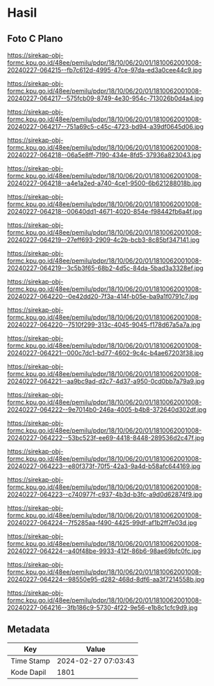# Hasil

## Foto C Plano

https://sirekap-obj-formc.kpu.go.id/48ee/pemilu/pdpr/18/10/06/20/01/1810062001008-20240227-064215--fb7c612d-4995-47ce-97da-ed3a0cee44c9.jpg

https://sirekap-obj-formc.kpu.go.id/48ee/pemilu/pdpr/18/10/06/20/01/1810062001008-20240227-064217--575fcb09-8749-4e30-954c-713026b0d4a4.jpg

https://sirekap-obj-formc.kpu.go.id/48ee/pemilu/pdpr/18/10/06/20/01/1810062001008-20240227-064217--751a69c5-c45c-4723-bd94-a39df0645d06.jpg

https://sirekap-obj-formc.kpu.go.id/48ee/pemilu/pdpr/18/10/06/20/01/1810062001008-20240227-064218--06a5e8ff-7190-434e-8fd5-37936a823043.jpg

https://sirekap-obj-formc.kpu.go.id/48ee/pemilu/pdpr/18/10/06/20/01/1810062001008-20240227-064218--a4e1a2ed-a740-4ce1-9500-6b621288018b.jpg

https://sirekap-obj-formc.kpu.go.id/48ee/pemilu/pdpr/18/10/06/20/01/1810062001008-20240227-064218--00640dd1-4671-4020-854e-f98442fb6a4f.jpg

https://sirekap-obj-formc.kpu.go.id/48ee/pemilu/pdpr/18/10/06/20/01/1810062001008-20240227-064219--27eff693-2909-4c2b-bcb3-8c85bf347141.jpg

https://sirekap-obj-formc.kpu.go.id/48ee/pemilu/pdpr/18/10/06/20/01/1810062001008-20240227-064219--3c5b3f65-68b2-4d5c-84da-5bad3a3328ef.jpg

https://sirekap-obj-formc.kpu.go.id/48ee/pemilu/pdpr/18/10/06/20/01/1810062001008-20240227-064220--0e42dd20-7f3a-414f-b05e-ba9a1f0791c7.jpg

https://sirekap-obj-formc.kpu.go.id/48ee/pemilu/pdpr/18/10/06/20/01/1810062001008-20240227-064220--7510f299-313c-4045-9045-f178d67a5a7a.jpg

https://sirekap-obj-formc.kpu.go.id/48ee/pemilu/pdpr/18/10/06/20/01/1810062001008-20240227-064221--000c7dc1-bd77-4602-9c4c-b4ae67203f38.jpg

https://sirekap-obj-formc.kpu.go.id/48ee/pemilu/pdpr/18/10/06/20/01/1810062001008-20240227-064221--aa9bc9ad-d2c7-4d37-a950-0cd0bb7a79a9.jpg

https://sirekap-obj-formc.kpu.go.id/48ee/pemilu/pdpr/18/10/06/20/01/1810062001008-20240227-064222--9e7014b0-246a-4005-b4b8-372640d302df.jpg

https://sirekap-obj-formc.kpu.go.id/48ee/pemilu/pdpr/18/10/06/20/01/1810062001008-20240227-064222--53bc523f-ee69-4418-8448-289536d2c47f.jpg

https://sirekap-obj-formc.kpu.go.id/48ee/pemilu/pdpr/18/10/06/20/01/1810062001008-20240227-064223--e80f373f-70f5-42a3-9a4d-b58afc644169.jpg

https://sirekap-obj-formc.kpu.go.id/48ee/pemilu/pdpr/18/10/06/20/01/1810062001008-20240227-064223--c740977f-c937-4b3d-b3fc-a9d0d62874f9.jpg

https://sirekap-obj-formc.kpu.go.id/48ee/pemilu/pdpr/18/10/06/20/01/1810062001008-20240227-064224--7f5285aa-f490-4425-99df-af1b2ff7e03d.jpg

https://sirekap-obj-formc.kpu.go.id/48ee/pemilu/pdpr/18/10/06/20/01/1810062001008-20240227-064224--a40f48be-9933-412f-86b6-98ae69bfc0fc.jpg

https://sirekap-obj-formc.kpu.go.id/48ee/pemilu/pdpr/18/10/06/20/01/1810062001008-20240227-064224--98550e95-d282-468d-8df6-aa3f7214558b.jpg

https://sirekap-obj-formc.kpu.go.id/48ee/pemilu/pdpr/18/10/06/20/01/1810062001008-20240227-064216--3fb186c9-5730-4f22-9e56-e1b8c1cfc9d9.jpg


## Metadata

| Key        | Value               |
| ---------- | ------------------- |
| Time Stamp | 2024-02-27 07:03:43 |
| Kode Dapil | 1801                |



